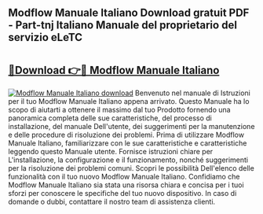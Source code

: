 ## Modflow Manuale Italiano Download gratuit PDF - Part-tnj Italiano Manuale del proprietario del servizio eLeTC

# <h2><a href="http://dfe6nu.blite.top/?on=Modflow+Manuale+Italiano">🔗Download 👉🔴 Modflow Manuale Italiano</a></h2>

[![Modflow Manuale Italiano download](https://i.imgur.com/lujVjoI.png)](http://dfe6nu.blite.top/?on=Modflow+Manuale+Italiano)
Benvenuto nel manuale di Istruzioni per il tuo Modflow Manuale Italiano appena arrivato. Questo Manuale ha lo scopo di aiutarti a ottenere il massimo dal tuo Prodotto fornendo una panoramica completa delle sue caratteristiche, del processo di installazione, del manuale Dell'utente, dei suggerimenti per la manutenzione e delle procedure di risoluzione dei problemi. Prima di utilizzare Modflow Manuale Italiano, familiarizzare con le sue caratteristiche e caratteristiche leggendo questo Manuale utente. Fornisce istruzioni chiare per L'installazione, la configurazione e il funzionamento, nonché suggerimenti per la risoluzione dei problemi comuni. Scopri le possibilità Dell'elenco delle funzionalità con il tuo nuovo Modflow Manuale Italiano. Confidiamo che Modflow Manuale Italiano sia stata una risorsa chiara e concisa per i tuoi sforzi per conoscere le specifiche del tuo nuovo dispositivo. In caso di domande o dubbi, contattare il nostro team di assistenza clienti.
